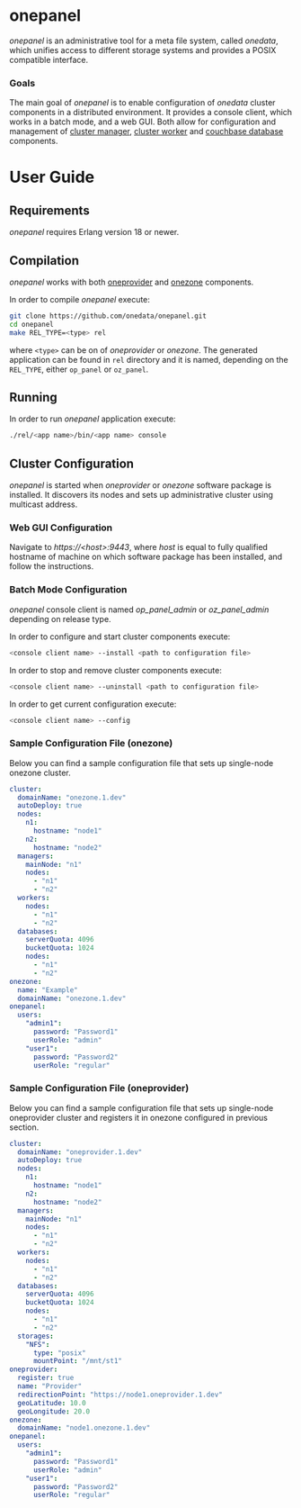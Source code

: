 # onepanel

*onepanel* is an administrative tool for a meta file system, called *onedata*,
which unifies access to different storage systems and provides a POSIX
compatible interface.

### Goals

The main goal of *onepanel* is to enable configuration of *onedata* cluster
components in a distributed environment. It provides a console client, which
works in a batch mode, and a web GUI. Both allow for configuration and
management of [cluster manager](https://github.com/onedata/cluster-manager),
[cluster worker](https://github.com/onedata/cluster-worker) and
[couchbase database](http://www.couchbase.com/) components.

# User Guide

## Requirements

*onepanel* requires Erlang version 18 or newer.

## Compilation

*onepanel* works with both [oneprovider](https://github.com/onedata/op-worker)
and [onezone](https://github.com/onedata/oz-worker) components.

In order to compile *onepanel* execute:

```bash
git clone https://github.com/onedata/onepanel.git
cd onepanel
make REL_TYPE=<type> rel
```

where `<type>` can be on of *oneprovider* or *onezone*. The generated application can be found in `rel` directory and it is named, depending on the `REL_TYPE`, either `op_panel` or `oz_panel`.

## Running

In order to run *onepanel* application execute:

```bash
./rel/<app name>/bin/<app name> console
```

## Cluster Configuration

*onepanel* is started when *oneprovider* or *onezone* software package is
installed. It discovers its nodes and sets up administrative cluster using
multicast address.

### Web GUI Configuration

Navigate to *https://\<host\>:9443*, where *host* is equal to fully qualified hostname of machine on which software package has been installed, and follow the instructions.

### Batch Mode Configuration

*onepanel* console client is named *op_panel_admin* or *oz_panel_admin* depending on release type.

In order to configure and start cluster components execute:

```bash
<console client name> --install <path to configuration file>
```

In order to stop and remove cluster components execute:

```bash
<console client name> --uninstall <path to configuration file>
```

In order to get current configuration execute:

```bash
<console client name> --config
```

### Sample Configuration File (onezone)

Below you can find a sample configuration file that sets up single-node onezone
cluster.

```yaml
cluster:
  domainName: "onezone.1.dev"
  autoDeploy: true
  nodes:
    n1:
      hostname: "node1"
    n2:
      hostname: "node2"
  managers:
    mainNode: "n1"
    nodes:
      - "n1"
      - "n2"
  workers:
    nodes:
      - "n1"
      - "n2"
  databases:
    serverQuota: 4096
    bucketQuota: 1024
    nodes:
      - "n1"
      - "n2"
onezone:
  name: "Example"
  domainName: "onezone.1.dev"
onepanel:
  users:
    "admin1":
      password: "Password1"
      userRole: "admin"
    "user1":
      password: "Password2"
      userRole: "regular"
```

### Sample Configuration File (oneprovider)

Below you can find a sample configuration file that sets up single-node
oneprovider cluster and registers it in onezone configured in previous section.

```yaml
cluster:
  domainName: "oneprovider.1.dev"
  autoDeploy: true
  nodes:
    n1:
      hostname: "node1"
    n2:
      hostname: "node2"
  managers:
    mainNode: "n1"
    nodes:
      - "n1"
      - "n2"
  workers:
    nodes:
      - "n1"
      - "n2"
  databases:
    serverQuota: 4096
    bucketQuota: 1024
    nodes:
      - "n1"
      - "n2"
  storages:
    "NFS":
      type: "posix"
      mountPoint: "/mnt/st1"
oneprovider:
  register: true
  name: "Provider"
  redirectionPoint: "https://node1.oneprovider.1.dev"
  geoLatitude: 10.0
  geoLongitude: 20.0
onezone:
  domainName: "node1.onezone.1.dev"
onepanel:
  users:
    "admin1":
      password: "Password1"
      userRole: "admin"
    "user1":
      password: "Password2"
      userRole: "regular"
```
